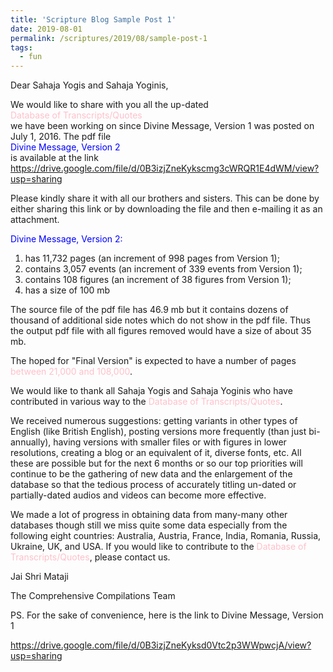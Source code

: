 ```yaml
---
title: 'Scripture Blog Sample Post 1'
date: 2019-08-01
permalink: /scriptures/2019/08/sample-post-1
tags:
  - fun
---
```

Dear Sahaja Yogis and Sahaja Yoginis,  

We would like to share with you all the up-dated  
<font color="pink">Database of Transcripts/Quotes</font>  
we have been working on since Divine Message, Version 1 was posted on July 1, 2016. The pdf file  
<font color="blue">Divine Message, Version 2</font>  
is available at the link  
<a href="https://drive.google.com/file/d/0B3izjZneKykscmg3cWRQR1E4dWM/view?usp=sharing">https://drive.google.com/file/d/0B3izjZneKykscmg3cWRQR1E4dWM/view?usp=sharing</a>  

Please kindly share it with all our brothers and sisters. This can be done by either sharing this link or by downloading the file and then e-mailing it as an attachment.  

<font color="blue">Divine Message, Version 2:</font>  
1. has 11,732 pages (an increment of 998 pages from Version 1);  
2. contains 3,057 events (an increment of 339 events from Version 1);  
3. contains 108 figures (an increment of 38 figures from Version 1);  
4. has a size of 100 mb  

The source file of the pdf file has 46.9 mb but it contains dozens of thousand of additional side notes which do not show in the pdf file. Thus the output pdf file with all  figures removed would have a size of about 35 mb.

The hoped for "Final Version" is expected to have a number of pages <font color="pink">between 21,000 and 108,000</font>.  

We would like to thank all Sahaja Yogis and Sahaja Yoginis who have contributed in various way to the <font color="pink">Database of Transcripts/Quotes</font>.  

We received numerous suggestions: getting variants in other types of English (like British English), posting versions more frequently (than just bi-annually), having versions with smaller files or with figures in lower resolutions, creating a blog or an equivalent of it, diverse fonts, etc. All these are possible but for the next 6 months or so our top priorities will continue to be the gathering of new data and the enlargement of the database so that the tedious process of accurately titling un-dated or partially-dated audios and videos can become more effective.  

We made a lot of progress in obtaining data from many-many other databases though still we miss quite some data especially from the following eight countries: Australia, Austria, France, India, Romania, Russia, Ukraine, UK, and USA. If you would like to contribute to the <font color="pink">Database of Transcripts/Quotes</font>, please contact us.  

Jai Shri Mataji  

The Comprehensive Compilations Team  

PS. For the sake of convenience, here is the link to Divine Message, Version 1  

<a href="https://drive.google.com/file/d/0B3izjZneKyksd0Vtc2p3WWpwcjA/view?usp=sharing">https://drive.google.com/file/d/0B3izjZneKyksd0Vtc2p3WWpwcjA/view?usp=sharing</a>